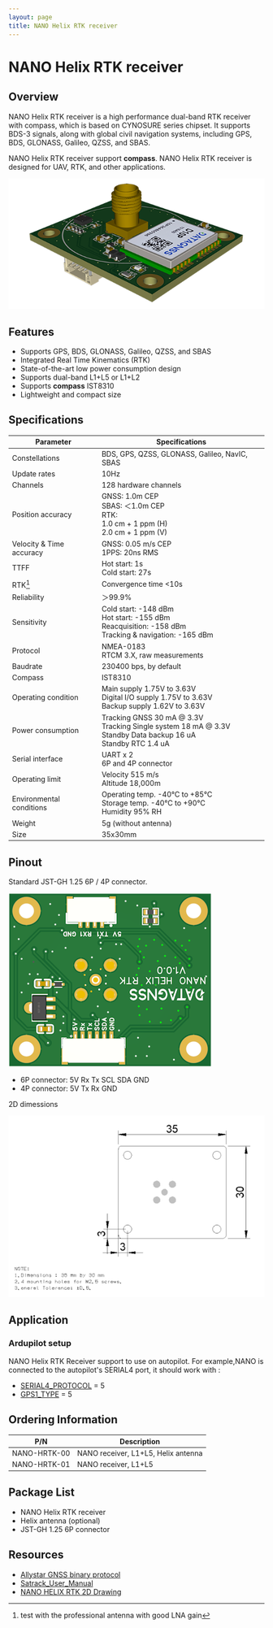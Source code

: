 ```yaml
---
layout: page
title: NANO Helix RTK receiver
---
```

# NANO Helix RTK receiver

## Overview

NANO Helix RTK receiver is a high performance dual-band RTK receiver with compass, which is based on CYNOSURE series chipset.
It supports BDS-3 signals, along with global civil navigation systems, including GPS, BDS, GLONASS, Galileo, QZSS, and SBAS.

NANO Helix RTK receiver support **compass**.
NANO Helix RTK receiver is designed for UAV, RTK, and other applications.

![NANO Helix RTK receiver](../../../images/helix_rtk/HELIX-RTK_600x.png)

## Features

- Supports GPS, BDS, GLONASS, Galileo, QZSS, and SBAS
- Integrated Real Time Kinematics (RTK)
- State-of-the-art low power consumption design
- Supports dual-band L1+L5 or L1+L2
- Supports **compass** IST8310
- Lightweight and compact size

## Specifications

| Parameter | Specifications |
|-----------|---------------|
| Constellations | BDS, GPS, QZSS, GLONASS, Galileo, NavIC, SBAS |
| Update rates | 10Hz |
| Channels | 128 hardware channels |
| Position accuracy | GNSS: 1.0m CEP <br> SBAS: ＜1.0m CEP <br> RTK: <br> 1.0 cm + 1 ppm (H)<br />2.0 cm + 1 ppm (V) |
| Velocity & Time accuracy | GNSS: 0.05 m/s CEP <br> 1PPS: 20ns RMS |
| TTFF | Hot start: 1s <br> Cold start: 27s |
| RTK[^1] | Convergence time <10s |
| Reliability | ＞99.9% |
| Sensitivity | Cold start: -148 dBm <br> Hot start: -155 dBm <br> Reacquisition: -158 dBm <br> Tracking & navigation: -165 dBm |
| Protocol | NMEA-0183 <br> RTCM 3.X, raw measurements |
| Baudrate | 230400 bps, by default |
| Compass | IST8310 |
| Operating condition | Main supply 1.75V to 3.63V <br> Digital I/O supply 1.75V to 3.63V <br> Backup supply 1.62V to 3.63V |
| Power consumption | Tracking GNSS 30 mA @ 3.3V <br> Tracking Single system 18 mA @ 3.3V <br> Standby Data backup 16 uA <br> Standby RTC 1.4 uA |
| Serial interface | UART x 2 <br> 6P and 4P connector|
| Operating limit | Velocity 515 m/s <br> Altitude 18,000m |
| Environmental conditions | Operating temp. -40°C to +85°C <br> Storage temp. -40°C to +90°C <br> Humidity 95% RH |
| Weight | 5g (without antenna) |
| Size | 35x30mm |

[^1]: test with the professional antenna with good LNA gain

## Pinout

Standard JST-GH 1.25 6P / 4P connector.

![NANO Helix RTK receiver pinout](../../../images/helix_rtk/HELIX-RTK-PINOUT.png)

- 6P connector: 5V Rx Tx SCL SDA GND
- 4P connector: 5V Tx Rx GND

2D dimessions

![NANO Helix RTK 2D dimensions](../../../images/helix_rtk/nano-hrtk-2d.png)

## Application

### Ardupilot setup

NANO Helix RTK Receiver support to use on autopilot.
For example,NANO is connected to the autopilot's SERIAL4 port, it should work with :

- [SERIAL4_PROTOCOL](https://ardupilot.org/dev/docs/AP_Periph-Parameters.html#serial4-protocol-serial4-protocol-selection) = 5
- [GPS1_TYPE](https://ardupilot.org/copter/docs/parameters.html#gps1-type-gps-type) = 5

## Ordering Information

| P/N | Description |
|-----------|---------------|
| NANO-HRTK-00 | NANO receiver, L1+L5, Helix antenna |
| NANO-HRTK-01 | NANO receiver, L1+L5 |

## Package List

- NANO Helix RTK receiver
- Helix antenna (optional)
- JST-GH 1.25 6P connector

## Resources

- [Allystar GNSS binary protocol](../../../../common/common_allystar_binary_protocol)
- [Satrack_User_Manual](../../../assets/datasheet/Satrack_User_Manual.pdf)
- [NANO HELIX RTK 2D Drawing](../../../assets/drawing_files/NANO-HELIX-RTK-2D.pdf)